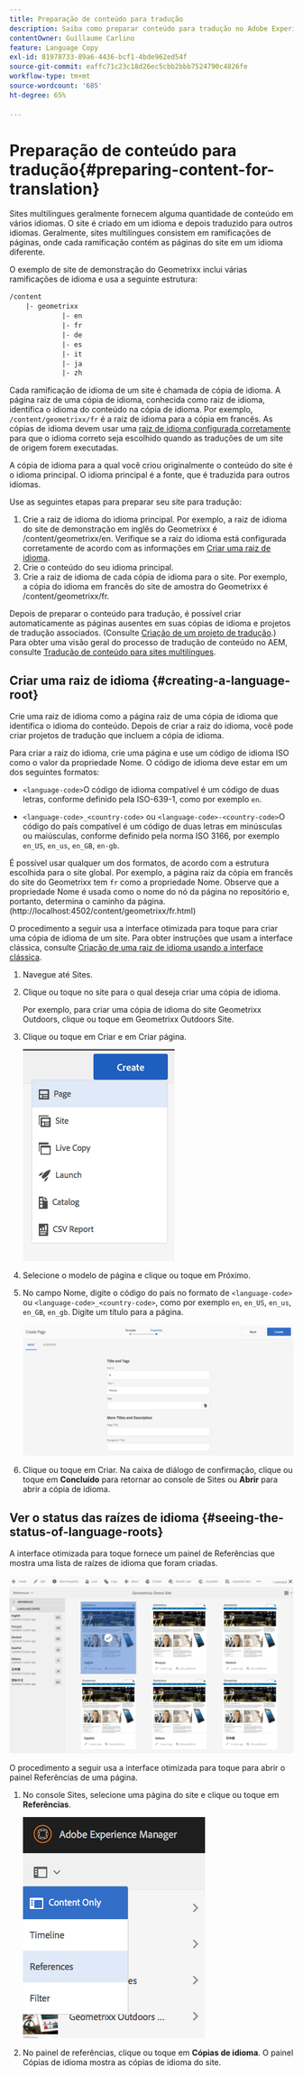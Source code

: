 ```yaml
---
title: Preparação de conteúdo para tradução
description: Saiba como preparar conteúdo para tradução no Adobe Experience Manager.
contentOwner: Guillaume Carlino
feature: Language Copy
exl-id: 81978733-89a6-4436-bcf1-4bde962ed54f
source-git-commit: eaffc71c23c18d26ec5cbb2bbb7524790c4826fe
workflow-type: tm+mt
source-wordcount: '685'
ht-degree: 65%

---
```


# Preparação de conteúdo para tradução{#preparing-content-for-translation}

Sites multilíngues geralmente fornecem alguma quantidade de conteúdo em vários idiomas. O site é criado em um idioma e depois traduzido para outros idiomas. Geralmente, sites multilíngues consistem em ramificações de páginas, onde cada ramificação contém as páginas do site em um idioma diferente.

O exemplo de site de demonstração do Geometrixx inclui várias ramificações de idioma e usa a seguinte estrutura:

```xml
/content
    |- geometrixx
             |- en
             |- fr
             |- de
             |- es
             |- it
             |- ja
             |- zh
```

Cada ramificação de idioma de um site é chamada de cópia de idioma. A página raiz de uma cópia de idioma, conhecida como raiz de idioma, identifica o idioma do conteúdo na cópia de idioma. Por exemplo, `/content/geometrixx/fr` é a raiz de idioma para a cópia em francês. As cópias de idioma devem usar uma [raiz de idioma configurada corretamente](/help/sites-administering/tc-prep.md#creating-a-language-root) para que o idioma correto seja escolhido quando as traduções de um site de origem forem executadas.

A cópia de idioma para a qual você criou originalmente o conteúdo do site é o idioma principal. O idioma principal é a fonte, que é traduzida para outros idiomas.

Use as seguintes etapas para preparar seu site para tradução:

1. Crie a raiz de idioma do idioma principal. Por exemplo, a raiz de idioma do site de demonstração em inglês do Geometrixx é /content/geometrixx/en. Verifique se a raiz do idioma está configurada corretamente de acordo com as informações em [Criar uma raiz de idioma](/help/sites-administering/tc-prep.md#creating-a-language-root).
1. Crie o conteúdo do seu idioma principal.
1. Crie a raiz de idioma de cada cópia de idioma para o site. Por exemplo, a cópia do idioma em francês do site de amostra do Geometrixx é /content/geometrixx/fr.

Depois de preparar o conteúdo para tradução, é possível criar automaticamente as páginas ausentes em suas cópias de idioma e projetos de tradução associados. (Consulte [Criação de um projeto de tradução](/help/sites-administering/tc-manage.md).) Para obter uma visão geral do processo de tradução de conteúdo no AEM, consulte [Tradução de conteúdo para sites multilíngues](/help/sites-administering/translation.md).

## Criar uma raiz de idioma {#creating-a-language-root}

Crie uma raiz de idioma como a página raiz de uma cópia de idioma que identifica o idioma do conteúdo. Depois de criar a raiz do idioma, você pode criar projetos de tradução que incluem a cópia de idioma.

Para criar a raiz do idioma, crie uma página e use um código de idioma ISO como o valor da propriedade Nome. O código de idioma deve estar em um dos seguintes formatos:

* `<language-code>`O código de idioma compatível é um código de duas letras, conforme definido pela ISO-639-1, como por exemplo `en`.

* `<language-code>_<country-code>` ou `<language-code>-<country-code>`O código do país compatível é um código de duas letras em minúsculas ou maiúsculas, conforme definido pela norma ISO 3166, por exemplo `en_US`, `en_us`, `en_GB`, `en-gb`.

É possível usar qualquer um dos formatos, de acordo com a estrutura escolhida para o site global.  Por exemplo, a página raiz da cópia em francês do site do Geometrixx tem `fr` como a propriedade Nome. Observe que a propriedade Nome é usada como o nome do nó da página no repositório e, portanto, determina o caminho da página. (http://localhost:4502/content/geometrixx/fr.html)

O procedimento a seguir usa a interface otimizada para toque para criar uma cópia de idioma de um site. Para obter instruções que usam a interface clássica, consulte [Criação de uma raiz de idioma usando a interface clássica](/help/sites-administering/tc-lroot-classic.md).

1. Navegue até Sites.
1. Clique ou toque no site para o qual deseja criar uma cópia de idioma.

   Por exemplo, para criar uma cópia de idioma do site Geometrixx Outdoors, clique ou toque em Geometrixx Outdoors Site.

1. Clique ou toque em Criar e em Criar página.

   ![chlimage_1-21](assets/chlimage_1-21a.png)

1. Selecione o modelo de página e clique ou toque em Próximo.
1. No campo Nome, digite o código do país no formato de `<language-code>` ou `<language-code>_<country-code>`, como por exemplo `en`, `en_US`, `en_us`, `en_GB`, `en_gb`. Digite um título para a página.

   ![chlimage_1-22](assets/chlimage_1-22a.png)

1. Clique ou toque em Criar. Na caixa de diálogo de confirmação, clique ou toque em **Concluído** para retornar ao console de Sites ou **Abrir** para abrir a cópia de idioma.

## Ver o status das raízes de idioma {#seeing-the-status-of-language-roots}

A interface otimizada para toque fornece um painel de Referências que mostra uma lista de raízes de idioma que foram criadas.

![chlimage_1-23](assets/chlimage_1-23a.png)

O procedimento a seguir usa a interface otimizada para toque para abrir o painel Referências de uma página.

1. No console Sites, selecione uma página do site e clique ou toque em **Referências**.

   ![chlimage_1-24](assets/chlimage_1-24a.png)

1. No painel de referências, clique ou toque em **Cópias de idioma**. O painel Cópias de idioma mostra as cópias de idioma do site.
